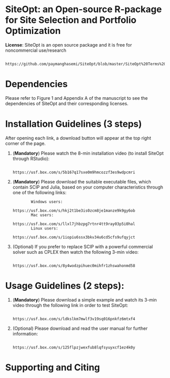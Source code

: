 # SiteOpt: an Open-source R-package for Site Selection and Portfolio Optimization
**License**:  SiteOpt is an open source package and it is free for noncommercial use/research 

                        https://github.com/paymanghasemi/SiteOpt/blob/master/SiteOpt%20Terms%20and%20Conditions.pdf

# Dependencies
Please refer to Figure 1 and Appendix A of the manuscript to see the dependencies of SiteOpt and their corresponding licenses.  
# Installation Guidelines (3 steps)
After opening each link, a download button will appear at the top right corner of the page.

1.  (**Mandatory**) Please watch the 8-min installation video (to install SiteOpt through RStudio): 

                         https://usf.box.com/s/5b167q17sxe0m9hmcozzf3es9wdpcmri 

  

2.  (**Mandatory**) Please download the suitable executable files, which contain SCIP and Julia, based on your computer characteristics through one of the following links: 

                Windows users: 
                        https://usf.box.com/s/hkj2t1be3is0zcm8je1manze9k9gy6ob 
                Mac users:
                        https://usf.box.com/s/llxl7jhbzpg7rtnr4tt9ray03p5i0hal 
                Linux users:
                         https://usf.box.com/s/1iopiu6ssx3bkv34u6cd5cfs9ufqyjct  
3.  (Optional) If you prefer to replace SCIP with a powerful commercial solver such as CPLEX then watch the following 3-min video:  

                         https://usf.box.com/s/8y4wodzpihuec0mihfr1zhswahonmd58 

# Usage Guidelines (2 steps): 

1.  (**Mandatory**) Please download a simple example and watch its 3-min video through the following link in order to test SiteOpt: 

                        https://usf.box.com/s/ldkslkm7mwlf3v19sq016pnkfz6mtxf4 

 

2.  (Optional) Please download and read the user manual for further information: 

                        https://usf.box.com/s/125flpzjwexfub8lqfsyuyxcf1ez4k0y 
# Supporting and Citing

